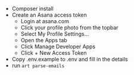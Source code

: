 - Composer install
- Create an Asana access token
    - Login at asana.com
    - Click your profile photo from the topbar
    - Select My Profile Settings…
    - Open the Apps tab
    - Click Manage Developer Apps
    - Click + New Access Token
- Copy .env.example to .env and fill in the details
- run `art parse-emails`
